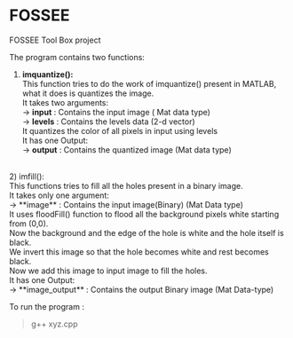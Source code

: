 # FOSSEE
FOSSEE Tool Box project

The program contains two functions:<br>
  1) **imquantize():**<br>
        This function tries to do the work of imquantize() present in MATLAB, what it does is quantizes the image.<br>
        It takes two arguments:<br>
          -> **input** : Contains the input image ( Mat data type)<br>
          -> **levels** : Contains the levels data (2-d vector)<br>
        It quantizes the color of all pixels in input using levels<br>
        It has one Output:<br>
          -> **output** : Contains the quantized image (Mat data type)<br>
  <br>
  2) imfill():<br>
        This functions tries to fill all the holes present in a binary image.<br>
        It takes only one argument:<br>
        -> **image** : Contains the input image(Binary) (Mat Data type)<br>
        It uses floodFill() function to flood all the background pixels white starting from (0,0).<br>
        Now the background and the edge of the hole is white and the hole itself is black.<br>
        We invert this image so that the hole becomes white and rest becomes black.<br>
        Now we add this image to input image to fill the holes.<br>
        It has one Output:<br>
          -> **image_output** : Contains the output Binary image (Mat Data-type)<br>
  
To run the program :
>g++ xyz.cpp
